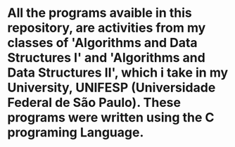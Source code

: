 # All the programs avaible in this repository, are activities from my classes of 'Algorithms and Data Structures I' and 'Algorithms and Data Structures II', which i take in my University, UNIFESP (Universidade Federal de São Paulo). These programs were written using the C programing Language.
